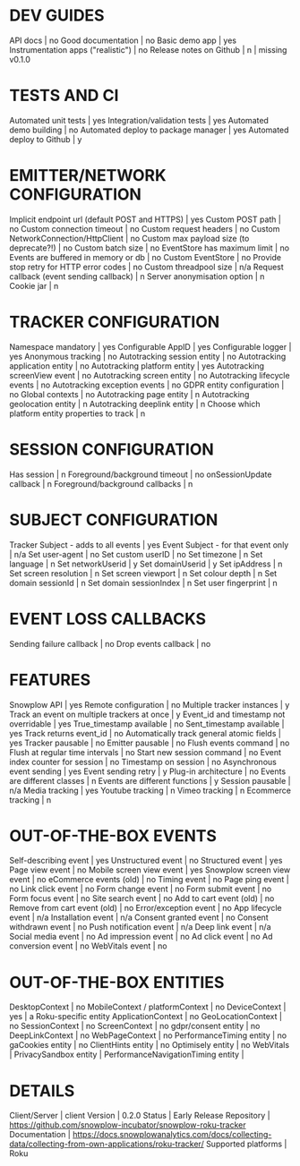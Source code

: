 # DEV GUIDES
API docs | no
Good documentation | no
Basic demo app | yes
Instrumentation apps ("realistic") | no
Release notes on Github | n | missing v0.1.0

# TESTS AND CI
Automated unit tests | yes
Integration/validation tests | yes
Automated demo building | no
Automated deploy to package manager | yes
Automated deploy to Github | y

# EMITTER/NETWORK CONFIGURATION
Implicit endpoint url (default POST and HTTPS) | yes
Custom POST path | no
Custom connection timeout | no
Custom request headers | no
Custom NetworkConnection/HttpClient | no
Custom max payload size (to deprecate?!) | no
Custom batch size | no
EventStore has maximum limit | no
Events are buffered in memory or db | no
Custom EventStore | no
Provide stop retry for HTTP error codes | no
Custom threadpool size | n/a
Request callback (event sending callback) | n
Server anonymisation option | n
Cookie jar | n

# TRACKER CONFIGURATION
Namespace mandatory | yes
Configurable AppID | yes
Configurable logger | yes
Anonymous tracking | no
Autotracking session entity | no
Autotracking application entity | no
Autotracking platform entity | yes
Autotracking screenView event | no
Autotracking screen entity | no
Autotracking lifecycle events | no
Autotracking exception events | no
GDPR entity configuration | no
Global contexts | no
Autotracking page entity | n
Autotracking geolocation entity | n
Autotracking deeplink entity | n
Choose which platform entity properties to track | n

# SESSION CONFIGURATION
Has session | n
Foreground/background timeout | no
onSessionUpdate callback | n
Foreground/background callbacks | n

# SUBJECT CONFIGURATION
Tracker Subject - adds to all events | yes
Event Subject - for that event only | n/a
Set user-agent | no
Set custom userID | no
Set timezone | n
Set language | n
Set networkUserid | y
Set domainUserid | y
Set ipAddress | n
Set screen resolution | n
Set screen viewport | n
Set colour depth | n
Set domain sessionId | n
Set domain sessionIndex | n
Set user fingerprint | n

# EVENT LOSS CALLBACKS
Sending failure callback | no
Drop events callback | no

# FEATURES
Snowplow API | yes
Remote configuration | no
Multiple tracker instances | y
Track an event on multiple trackers at once | y
Event_id and timestamp not overridable | yes
True_timestamp available | no
Sent_timestamp available | yes
Track returns event_id | no
Automatically track general atomic fields | yes
Tracker pausable | no
Emitter pausable | no
Flush events command | no
Flush at regular time intervals | no
Start new session command | no
Event index counter for session | no
Timestamp on session | no
Asynchronous event sending | yes
Event sending retry | y
Plug-in architecture | no
Events are different classes | n
Events are different functions | y
Session pausable | n/a
Media tracking | yes
Youtube tracking | n
Vimeo tracking | n
Ecommerce tracking | n

# OUT-OF-THE-BOX EVENTS
Self-describing event | yes
Unstructured event | no
Structured event | yes
Page view event | no
Mobile screen view event | yes
Snowplow screen view event | no
eCommerce events (old) | no
Timing event | no
Page ping event | no
Link click event | no
Form change event | no
Form submit event | no
Form focus event | no
Site search event | no
Add to cart event (old) | no
Remove from cart event (old) | no
Error/exception event | no
App lifecycle event | n/a
Installation event | n/a
Consent granted event | no
Consent withdrawn event | no
Push notification event | n/a
Deep link event | n/a
Social media event | no
Ad impression event | no
Ad click event | no
Ad conversion event | no
WebVitals event | no

# OUT-OF-THE-BOX ENTITIES
DesktopContext | no
MobileContext / platformContext | no
DeviceContext | yes | a Roku-specific entity
ApplicationContext | no
GeoLocationContext | no
SessionContext | no
ScreenContext | no
gdpr/consent entity | no
DeepLinkContext | no
WebPageContext | no
PerformanceTiming entity | no
gaCookies entity | no
ClientHints entity | no
Optimisely entity | no
WebVitals | 
PrivacySandbox entity | 
PerformanceNavigationTiming entity | 

# DETAILS
Client/Server | client
Version | 0.2.0
Status | Early Release
Repository | https://github.com/snowplow-incubator/snowplow-roku-tracker
Documentation | https://docs.snowplowanalytics.com/docs/collecting-data/collecting-from-own-applications/roku-tracker/
Supported platforms | Roku
